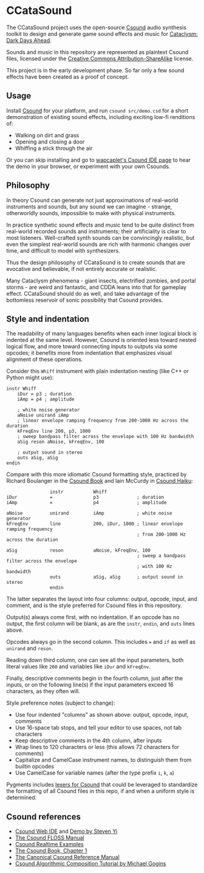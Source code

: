 # CCataSound

The CCataSound project uses the open-source [Csound](https://csound.com) audio synthesis toolkit to
design and generate game sound effects and music for
[Cataclysm: Dark Days Ahead](https://github.com/CleverRaven/Cataclysm-DDA).

Sounds and music in this repository are represented as plaintext Csound files, licensed under the
[Creative Commons Attribution-ShareAlike](https://creativecommons.org/licenses/by-sa/4.0/) license.

This project is in the early development phase. So far only a few sound effects have been created as
a proof of concept.


## Usage

Install [Csound](https://csound.com) for your platform, and run `csound src/demo.csd` for a short
demonstration of existing sound effects, including exciting low-fi renditions of:

- Walking on dirt and grass
- Opening and closing a door
- Whiffing a stick through the air

Or you can skip installing and go to
[wapcaplet's Csound IDE page](https://ide.csound.com/profile/wapcaplet)
to hear the demo in your browser, or experiment with your own Csounds.


## Philosophy

In theory Csound can generate not just approximations of real-world instruments and sounds, but any
sound we can imagine - strange, otherworldly sounds, impossible to make with physical instruments.

In practice synthetic sound effects and music tend to be quite distinct from real-world recorded
sounds and instruments; their artificiality is clear to most listeners. Well-crafted synth sounds
can be convincingly realistic, but even the simplest real-world sounds are rich with harmonic
changes over time, and difficult to model with synthesizers.

Thus the design philosophy of CCataSound is to create sounds that are evocative and believable, if
not entirely accurate or realistic.

Many Cataclysm phenomena - giant insects, electrified zombies, and portal storms - are weird and
fantastic, and CDDA leans into that for gameplay effect. CCataSound should do as well, and take
advantage of the bottomless reservoir of sonic possibility that Csound provides.


## Style and indentation

The readability of many languages benefits when each inner logical block is indented at the same
level. However, Csound is oriented less toward nested logical flow, and more toward connecting
inputs to outputs via some opcodes; it benefits more from indentation that emphasizes visual
alignment of these operations.

Consider this `Whiff` instrument with plain indentation nesting (like C++ or Python might use):

```
instr Whiff
    iDur = p3 ; duration
    iAmp = p4 ; amplitude

    ; white noise generator
    aNoise unirand iAmp
    ; linear envelope ramping frequency from 200-1000 Hz across the duration
    kFreqEnv line 200, p3, 1000
    ; sweep bandpass filter across the envelope with 100 Hz bandwidth
    aSig reson aNoise, kFreqEnv, 100

    ; output sound in stereo
    outs aSig, aSig
endin
```

Compare with this more idiomatic Csound formatting style, practiced by
Richard Boulanger in the [Csound Book](http://www.csounds.com/chapter1/)
and Iain McCurdy in [Csound Haiku](http://iainmccurdy.org/csoundhaiku.html):

```
                instr           Whiff
iDur            =               p3              ; duration
iAmp            =               p4              ; amplitude

aNoise          unirand         iAmp            ; white noise generator
kFreqEnv        line            200, iDur, 1000 ; linear envelope ramping frequency
                                                ; from 200-1000 Hz across the duration

aSig            reson           aNoise, kFreqEnv, 100
                                                ; sweep a bandpass filter across the envelope
                                                ; with 100 Hz bandwidth
                outs            aSig, aSig      ; output sound in stereo
                endin
```

The latter separates the layout into four columns: output, opcode, input, and comment, and is the
style preferred for Csound files in this repository.

Output(s) always come first, with no indentation. If an opcode has no output, the first column will
be blank, as are the `instr`, `endin`, and `outs` lines above.

Opcodes always go in the second column. This includes `=` and `if` as well as `unirand` and `reson`.

Reading down third column, one can see all the input parameters, both literal values like `200` and
variables like `iDur` and `kFreqEnv`.

Finally, descriptive comments begin in the fourth column, just after the inputs, or on the following
line(s) if the input parameters exceed 16 characters, as they often will.

Style preference notes (subject to change):

- Use four indented "columns" as shown above: output, opcode, input, comments
- Use 16-space tab stops, and tell your editor to use spaces, not tab characters
- Keep descriptive comments in the 4th column, after inputs
- Wrap lines to 120 characters or less (this allows 72 characters for comments)
- Capitalize and CamelCase instrument names, to distinguish them from builtin opcodes
- Use CamelCase for variable names (after the type prefix `i`, `k`, `a`)

Pygments includes [lexers for Csound](https://pygments.org/docs/lexers/#lexers-for-csound-languages)
that could be leveraged to standardize the formatting of all Csound files in this repo, if and when
a uniform style is determined.


## Csound references

- [Csound Web IDE](https://ide.csound.com/)
  and [Demo by Steven Yi](https://www.youtube.com/watch?v=4uhqIf0nshQ)
- [The Csound FLOSS Manual](https://flossmanual.csound.com/)
- [Csound Realtime Examples](http://iainmccurdy.org/csound.html)
- [The Csound Book, Chapter 1](http://www.csounds.com/chapter1/)
- [The Canonical Csound Reference Manual](https://csound.com/docs/manual/indexframes.html)
- [Csound Algorithmic Composition Tutorial by Michael Gogins](https://michaelgogins.tumblr.com/post/45943759685/tutorials-for-csound-and-csoundac)
